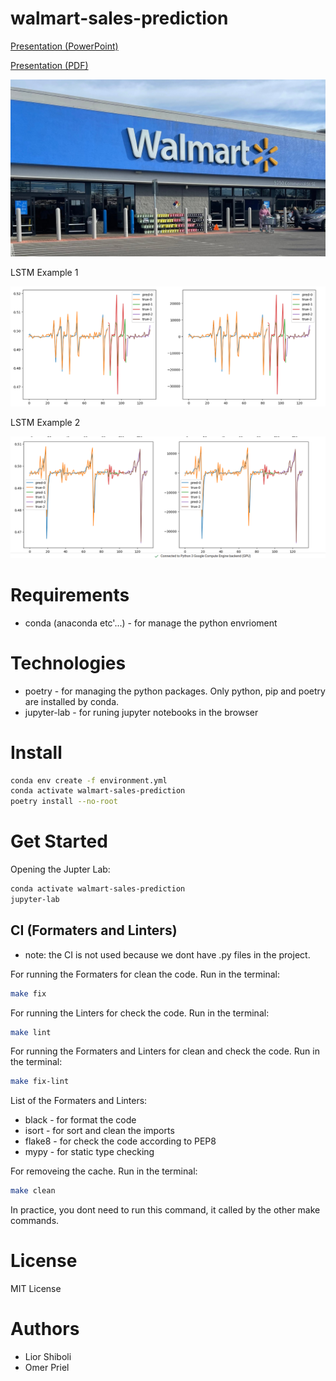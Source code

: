 # walmart-sales-prediction

[Presentation (PowerPoint)](docs/presentation.pptx)

[Presentation (PDF)](docs/presentation.pdf)

![Walmart](docs/walmart.jpg)

LSTM Example 1

![LSTM Example 1](docs/lstm-results-1.png)

LSTM Example 2

![LSTM Example 2](docs/lstm-results-2.png)

# Requirements

* conda (anaconda etc'...) - for manage the python envrioment

# Technologies

* poetry - for managing the python packages. Only python, pip and poetry are installed by conda.
* jupyter-lab - for runing jupyter notebooks in the browser

# Install

```bash
conda env create -f environment.yml
conda activate walmart-sales-prediction
poetry install --no-root
```

# Get Started

Opening the Jupter Lab:

```bash
conda activate walmart-sales-prediction
jupyter-lab
```

## CI (Formaters and Linters)

* note: the CI is not used because we dont have .py files in the project.

For running the Formaters for clean the code. Run in the terminal:

```bash
make fix
```

For running the Linters for check the code. Run in the terminal:

```bash
make lint
```

For running the Formaters and Linters for clean and check the code. Run in the terminal:

```bash
make fix-lint
```

List of the Formaters and Linters:

* black - for format the code
* isort - for sort and clean the imports
* flake8 - for check the code according to PEP8
* mypy - for static type checking


For removeing the cache. Run in the terminal:

```bash
make clean
```

In practice, you dont need to run this command, it called by the other make commands.

# License

MIT License

# Authors

* Lior Shiboli
* Omer Priel
